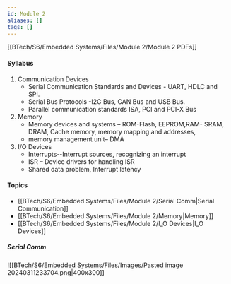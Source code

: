 ```yaml
---
id: Module 2
aliases: []
tags: []
---
```


[[BTech/S6/Embedded Systems/Files/Module 2/Module 2 PDFs]]
#### Syllabus
1. Communication Devices
	- Serial Communication Standards and Devices - UART, HDLC and SPI.
	- Serial Bus Protocols -I2C Bus, CAN Bus and USB Bus.
	- Parallel communication standards ISA, PCI and PCI-X Bus
1. Memory
	- Memory devices and systems – ROM-Flash, EEPROM,RAM- SRAM, DRAM, Cache memory, memory mapping and addresses,
	- memory management unit– DMA
1. I/O Devices
	- Interrupts--Interrupt sources, recognizing an interrupt 
	- ISR – Device drivers for handling ISR
	- Shared data problem, Interrupt latency

#### Topics
- [[BTech/S6/Embedded Systems/Files/Module 2/Serial Comm|Serial Communication]]
- [[BTech/S6/Embedded Systems/Files/Module 2/Memory|Memory]]
- [[BTech/S6/Embedded Systems/Files/Module 2/I_O Devices|I_O Devices]]
##### Serial Comm
![[BTech/S6/Embedded Systems/Files/Images/Pasted image 20240311233704.png|400x300]]


